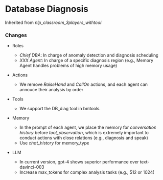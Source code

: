 # Database Diagnosis

Inherited from *nlp_classroom_3players_withtool*

### Changes

- Roles

    - *Chief DBA*: In charge of anomaly detection and diagnosis scheduling
    - *XXX Agent*: In charge of a specific diagnosis region (e.g., Memory Agent handles problems of high memory usage)

- Actions

    - We remove *RaiseHand* and *CallOn* actions, and each agent can annouce their analysis by order

- Tools

    - We support the DB_diag tool in bmtools

- Memory

    - In the prompt of each agent, we place the memory for *conversation history* before *tool_observation*, which is extremely important to conduct actions with close relations (e.g., diagnosis and speak)
    - Use *chat_history* for memory_type

- LLM

    - In current version, gpt-4 shows superior performance over text-davinci-003
    - Increase max_tokens for complex analysis tasks (e.g., 512 or 1024)
